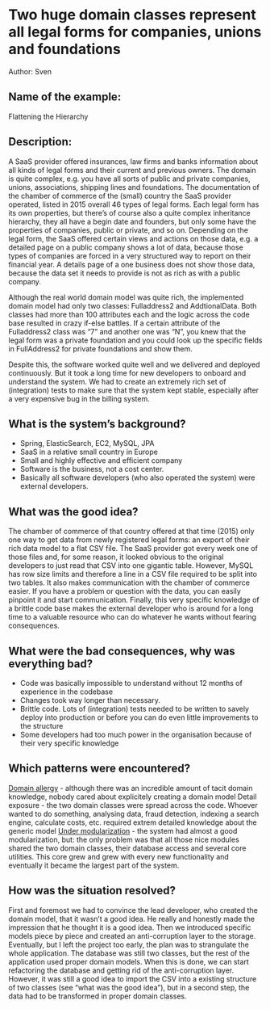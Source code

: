 # Two huge domain classes represent all legal forms for companies, unions and foundations
Author: Sven

## Name of the example: 
Flattening the Hierarchy

## Description: 
A SaaS provider offered insurances, law firms and banks information about all kinds of legal forms and their current and previous owners. The domain is quite complex, e.g. you have all sorts of public and private companies, unions, associations, shipping lines and foundations. The documentation of the chamber of commerce of the (small) country the SaaS provider operated, listed in 2015 overall 46 types of legal forms. Each legal form has its own properties, but there’s of course also a quite complex inheritance hierarchy, they all have a begin date and founders, but only some have the properties of companies, public or private, and so on. Depending on the legal form, the SaaS offered certain views and actions on those data, e.g. a detailed page on a public company shows a lot of data, because those types of companies are forced in a very structured way to report on their financial year. A details page of a one business does not show those data, because the data set it needs to provide is not as rich as with a public company.

Although the real world domain model was quite rich, the implemented domain model had only two classes: Fulladdress2 and AddtionalData. Both classes had more than 100 attributes each and the logic across the code base resulted in crazy if-else battles. If a certain attribute of the Fulladdress2 class was “7” and another one was “N”, you knew that the legal form was a private foundation and you could look up the specific fields in FullAddress2 for private foundations and show them.

Despite this, the software worked quite well and we delivered and deployed continuously. But it took a long time for new developers to onboard and understand the system. We had to create an extremely rich set of (integration) tests to make sure that the system kept stable, especially after a very expensive bug in the billing system. 

## What is the system’s background?
* Spring, ElasticSearch, EC2, MySQL, JPA
* SaaS in a relative small country in Europe
* Small and highly effective and efficient company
* Software is the business, not a cost center.
* Basically all software developers (who also operated the system) were external developers. 

## What was the good idea?
The chamber of commerce of that country offered at that time (2015) only one way to get data from newly registered legal forms: an export of their rich data model to a flat CSV file. The SaaS provider got every week one of those files and, for some reason, it looked obvious to the original developers to just read that CSV into one gigantic table. However, MySQL has row size limits and therefore a line in a CSV file required to be split into two tables. It also makes communication with the chamber of commerce easier. If you have a problem or question with the data, you can easily pinpoint it and start communication. Finally, this very specific knowledge of a brittle code base makes the external developer who is around for a long time to a valuable resource who can do whatever he wants without fearing consequences. 

## What were the bad consequences, why was everything bad?
* Code was basically impossible to understand without 12 months of experience in the codebase
* Changes took way longer than necessary.
* Brittle code. Lots of (integration)  tests needed to be written to savely deploy into production or before you can do even little improvements to the structure
* Some developers had too much power in the organisation because of their very specific knowledge

## Which patterns were encountered?
[Domain allergy](../patterns/domain_allergy.md) - although there was an incredible amount of tacit domain knowledge, nobody cared about explicitely creating a domain model 
Detail exposure - the two domain classes were spread across the code. Whoever wanted to do something, analysing data, fraud detection, indexing a search engine, calculate costs, etc. required extrem detailed knowledge about the generic model
[Under modularization](../patterns/under_modularization.md) - the system had almost a good modularization, but: the only problem was that all those nice modules shared the two domain classes, their database access and several core utilities. This core grew and grew with every new functionality and eventually it became the largest part of the system. 

## How was the situation resolved?
First and foremost we had to convince the lead developer, who created the domain model, that it wasn’t a good idea. He really and honestly made the impression that he thought it is a good idea. Then we introduced specific models piece by piece and created an anti-corruption layer to the storage. Eventually, but I left the project too early, the plan was to strangulate the whole application. The database was still two classes, but the rest of the application used proper domain models. When this is done, we can start refactoring the database and getting rid of the anti-corruption layer. However, it was still a good idea to import the CSV into a existing structure of two classes (see “what was the good idea”), but in a second step, the data had to be transformed in proper domain classes.

